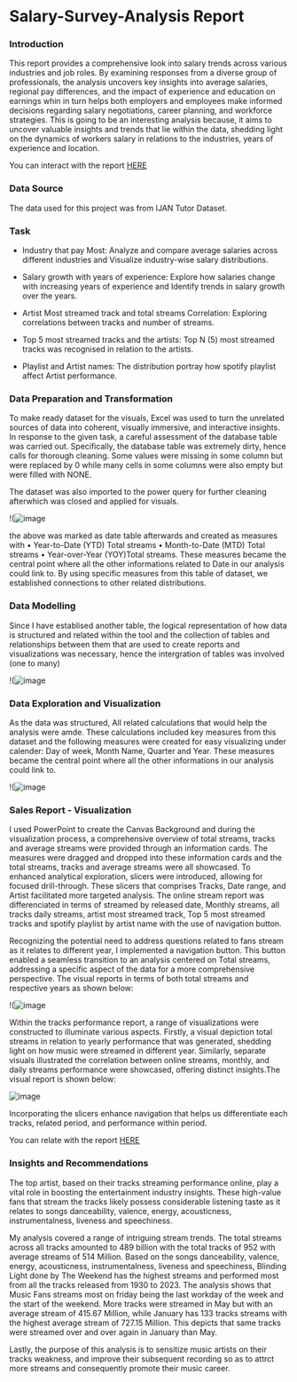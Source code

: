 # Salary-Survey-Analysis Report

### Introduction

This report provides a comprehensive look into salary trends across various industries and job roles. By examining responses from a diverse group of professionals, the analysis uncovers key insights into average salaries, regional pay differences, and the impact of experience and education on earnings whin in turn helps both employers and employees make informed decisions regarding salary negotiations, career planning, and workforce strategies. This is going to be an interesting analysis because, it aims to uncover valuable insights and trends that lie within the data, shedding light on the dynamics of workers salary in relations to the industries, years of experience and location.

You can interact with the report [HERE]()


### Data Source
The data used for this project was from IJAN Tutor Dataset.

### Task
* Industry that pay Most: Analyze and compare average salaries across different industries and Visualize industry-wise salary distributions.
  
* Salary growth with years of experience: Explore how salaries change with increasing years of experience and Identify trends in salary growth over the years.
  
* Artist Most streamed track and total streams Correlation: Exploring correlations between tracks and number of streams.

* Top 5 most streamed tracks and the artists: Top N (5) most streamed tracks was recognised in relation to the artists.

* Playlist and Artist names: The distribution portray how spotify playlist affect Artist performance.

### Data Preparation and Transformation
To make ready dataset for the visuals, Excel was used to turn the unrelated sources of data into coherent, visually immersive, and interactive insights. In response to the given task, a careful assessment of the database table was carried out. Specifically, the database table was extremely dirty, hence calls for thorough cleaning. Some values were missing in some column but were replaced by 0 while many cells in some columns were also empty but were filled with NONE. 

The dataset was also imported to the power query for further cleaning afterwhich was closed and applied for visuals.


!(![image](https://github.com/Temytopeariyo/Spotify-Music-Analysis/assets/81833143/ba0e30f8-70fb-4623-8c19-bcab0f926ebd)

the above was marked as date table afterwards and created as measures with 
• Year-to-Date (YTD) Total streams
• Month-to-Date (MTD) Total streams
• Year-over-Year (YOY)Total streams. 
These measures became the central point where all the other informations related to Date in our analysis could link to. By using specific measures from this table of dataset, we established connections to other related distributions. 

### Data Modelling
Since I have establised another table, the logical representation of how data is structured and related within the tool and the collection of tables and relationships between them that are used to create reports and visualizations was necessary, hence the intergration of tables was involved (one to many)


!(![image](https://github.com/Temytopeariyo/Spotify-Music-Analysis/assets/81833143/55a3d484-dd97-46f6-987d-db12fe15acda)


### Data Exploration and Visualization
As the data was structured, All related calculations that would help the analysis were amde. These calculations included key measures from this dataset and the following measures were created for easy visualizing under calender: Day of week, Month Name, Quarter and Year. These measures became the central point where all the other informations in our analysis could link to. 


!(![image](https://github.com/Temytopeariyo/Spotify-Music-Analysis/assets/81833143/62b35309-21fc-4b96-813b-46a0ec9e9b9e)


### Sales Report - Visualization
I used PowerPoint to create the Canvas Background and during the visualization process, a comprehensive overview of total streams, tracks and average streams were provided through an information cards. The measures were dragged and dropped into these information cards and the total streams, tracks and average streams were all showcased. To enhanced analytical exploration, slicers were introduced, allowing for focused drill-through. These slicers that comprises Tracks, Date range, and Artist facilitated more targeted analysis. The online stream report was differenciated in terms of streamed by released date, Monthly streams, all tracks daily streams, artist most streamed track, Top 5 most streamed tracks and spotify playlist by artist name with the use of navigation button.


Recognizing the potential need to address questions related to fans stream as it relates to different year, I implemented a navigation button. This button enabled a seamless transition to an analysis centered on Total streams, addressing a specific aspect of the data for a more comprehensive perspective. The visual reports in terms of both total streams and respective years as shown below:

!(![image](https://github.com/Temytopeariyo/Spotify-Music-Analysis/assets/81833143/dd7456b9-8cc6-4b3a-a5f8-0a00d760f8bf)

Within the tracks performance report, a range of visualizations were constructed to illuminate various aspects. Firstly, a visual depiction total streams in relation to yearly performance that was generated, shedding light on how music were streamed in different year. Similarly, separate visuals illustrated the correlation between online streams, monthly, and daily streams performance were showcased, offering distinct insights.The visual report is shown below:

![image](https://github.com/Temytopeariyo/Spotify-Music-Analysis/assets/81833143/15e834ce-e687-4a81-be54-cacaeae9f9f1)

Incorporating the slicers enhance navigation that helps us differentiate each tracks, related period, and performance within period. 

You can relate with the report [HERE]()

### Insights and Recommendations
The top artist, based on their tracks streaming performance online, play a vital role in boosting the entertainment industry insights. These high-value fans that stream the tracks likely possess considerable listening taste as it relates to songs danceability, valence, energy,	acousticness,	instrumentalness,	liveness and speechiness.

My analysis covered a range of intriguing stream trends. The total streams across all tracks amounted to 489 billion with the total tracks of 952 with average streams of 514 Million. Based on the songs danceability, valence, energy,	acousticness,	instrumentalness,	liveness and speechiness, Blinding Light done by The Weekend has the highest streams and performed most from all the tracks released from 1930 to 2023. The analysis shows that Music Fans streams most on friday being the last workday of the week and the start of the weekend. More tracks were streamed in May but with an average stream of 415.67 Million, while January has 133 tracks streams with the highest average stream of 727.15 Million. This depicts that same tracks were streamed over and over again in January than May.

Lastly, the purpose of this analysis is to sensitize music artists on their tracks weakness, and improve their subsequent recording so as to attrct more streams and consequently promote their music career.

